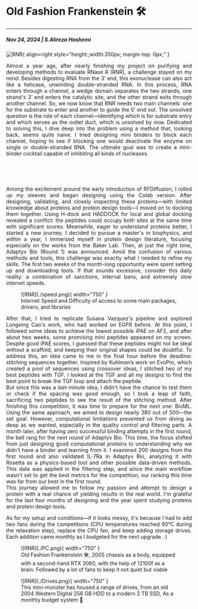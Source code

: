# Old Fashion Frankenstein 🛠️
---
##### Nov 24, 2024 | S.Alireza Hashemi


![RNR](./RNaseR-EMBO.png){ align=right style="height:;width:350px; margin-top: 0px;" }

<div style="text-align: justify"> 
Almost a year ago, after nearly finishing my project on purifying and developing methods to evaluate RNase R (RNR), a challenge stayed on my mind: Besides digesting RNA from the 3’ end, this exonuclease can also act like a helicase, unwinding double-stranded RNA. In this process, RNA enters through a channel, a wedge domain separates the two strands, one strand's 3’ end enters the catalytic site, and the other strand exits through another channel. So, we now know that RNR needs two main channels: one for the substrate to enter and another to guide the 5’ end out.
The unsolved question is the role of each channel—identifying which is for substrate entry and which serves as the outlet duct, which is unsolved by now. Dedicated to solving this, I dive deep into the problem using a method that, looking back, seems quite naive. I tried designing mini binders to block each channel, hoping to see if blocking one would deactivate the enzyme on single or double-stranded RNA. The ultimate goal was to create a mini-binder cocktail capable of inhibiting all kinds of nucleases.
</div>

<div style="height: 45px;"></div>
<br><br>

<div style="text-align: justify"> 
Among the excitement around the early introduction of RFDiffusion, I rolled up my sleeves and began designing using the Colab version. After designing, validating, and closely inspecting these proteins—with limited knowledge about proteins and protein design tools—I moved on to docking them together. Using H-dock and HADDOCK for local and global docking revealed a conflict: the peptides could occupy both sites at the same time with significant scores.
Meanwhile, eager to understand proteins better, I started a new journey. I decided to pursue a master's in biophysics, and within a year, I immersed myself in protein design literature, focusing especially on the works from the Baker Lab.
Then, at just the right time, Adaptyv Bio (Round 1) was announced. Amid the confusion of various methods and tools, this challenge was exactly what I needed to refine my skills. The first two weeks of the month-long opportunity were spent setting up and downloading tools. If that sounds excessive, consider this daily reality: a combination of sanctions, internal bans, and extremely slow internet speeds.
</div>

<figure markdown="span">
  ![RNR](./speed.png){ width="750" }
  <figcaption> Internet Speed and Difficulty of access to some main packages, drivers, and libraries </figcaption>
</figure>


<div style="text-align: justify"> 
After that, I tried to replicate Susana Vazquez's pipeline and explored Longxing Cao's work, who had worked on EGFR before. At this point, I followed some ideas to achieve the lowest possible iPAE on AF2, and after about two weeks, some promising mini peptides appeared on my screen. Despite good iPAE scores, I guessed that these peptides might not be ideal without a scaffold, and keeping their original shapes could be doubtful. To address this, an idea came to me in the final hour before the deadline: stitching sequences together. Inspired by Kuhlman’s work on EvoPro, which created a pool of sequences using crossover ideas, I stitched two of my best peptides with TGF. I looked at the TGF and all my designs to find the best point to break the TGF loop and attach the peptide.
</div>

<div style="text-align: justify"> 
But since this was a last-minute idea, I didn't have the chance to test them or check if the spacing was good enough, so I took a leap of faith, sacrificing two peptides to see the result of the stitching method.
After finishing this competition, it was time to prepare for the next one: BioML. Using the same approach, we aimed to design nearly 380 out of 500—the set goal. However, computational limitations prevented us from diving as deep as we wanted, especially in the quality control and filtering parts.
A month later, after having zero successful binding attempts in the first round, the bell rang for the next round of Adaptyv Bio. This time, the focus shifted from just designing good computational proteins to understanding why we didn't have a binder and learning from it. I examined 200 designs from the first round and also validated IL-7Ra in Adaptyv Bio, analyzing it with Rosetta as a physics-based tool and other possible data-driven methods. This data was applied in the filtering step, and since the main workflow wasn't set to get the best metrics for the competition, our ranking this time was far from our best in the first round.
</div>

<div style="text-align: justify"> 
This journey allowed me to follow my passion and attempt to design a protein with a real chance of yielding results in the real world. I'm grateful for the last four months of designing and the year spent studying proteins and protein design tools.

As for my setup and conditions—if it looks messy, it's because I had to add two fans during the competitions (CPU temperatures reached 90°C during the relaxation step), replace the CPU fan, and keep adding storage drives. Each addition came monthly as I budgeted for the next upgrade. :)
</div>


<figure markdown="span">
  ![RNR](./PC.png){ width="750" }
  <figcaption> Old Fashion Frankenstein 🛠️, 2005 chassis as a body, equipped with a second-hand RTX 3060, with the help of 12100f as a brain. Followed by a lot of fans to keep it not quiet but viable </figcaption>
</figure>


<figure markdown="span">
  ![RNR](./Drives.png){ width="750" }
  <figcaption> This mini-monster has housed a range of drives, from an old 2004 Western Digital 256 GB HDD to a modern 2 TB SSD, As a monthly budget system 💾 </figcaption>
</figure>






